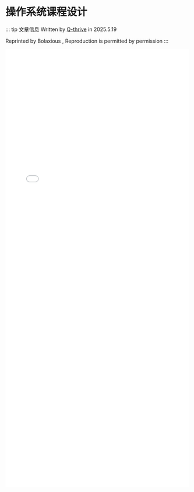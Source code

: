 # 操作系统课程设计
::: tip 文章信息
Written by [Q-thrive](https://github.com/Qthrive) in 2025.5.19

Reprinted by Bolaxious , Reproduction is permitted by permission
::: 

<embed src="./sys-5.pdf" type="application/pdf" width="100%" height="1200px" />